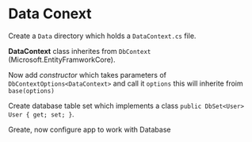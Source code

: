
# Data Conext

Create a ``Data`` directory which holds a ``DataContext.cs`` file.

**DataContext** class inherites from ``DbContext`` (Microsoft.EntityFramworkCore).

Now add *constructor* which takes parameters of ``DbContextOptions<DataContext>`` and call it ``options`` this will inherite froim ``base(options)``

Create database table set which implements a class ``public DbSet<User> User { get; set; }``.

Greate, now configure app to work with Database